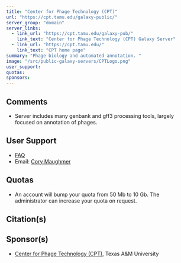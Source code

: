 ```yaml
---
title: "Center for Phage Technology (CPT)"
url: "https://cpt.tamu.edu/galaxy-public/"
server_group: "domain"
server_links: 
  - link_url: "https://cpt.tamu.edu/galaxy-pub/"
    link_text: "Center for Phage Technology (CPT) Galaxy Server"
  - link_url: "https://cpt.tamu.edu/"
    link_text: "CPT home page"
summary: "Phage biology and automated annotation. "
image: "/src/public-galaxy-servers/CPTLogo.png"
user_support: 
quotas: 
sponsors: 
---
```


## Comments

* Server includes many genbank and gff3 processing tools, largely focused on annotation of phages.

## User Support

* [FAQ](https://cpt.tamu.edu/galaxy-faq-ever-needed-a-question-answered/)
* Email: [Cory Maughmer](mailto:cory.maughmer@tamu.edu)

## Quotas

* An account will bump your quota from 50 Mb to 10 Gb. The administrator can increase your quota on request.

## Citation(s)


## Sponsor(s)

* [Center for Phage Technology (CPT)](https://cpt.tamu.edu/), Texas A&M University
